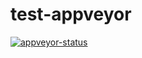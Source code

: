# test-appveyor

[![appveyor-status](https://ci.appveyor.com/api/projects/status/github/bloodyprog/test-appveyor?branch=master&svg=true)](https://ci.appveyor.com/project/bloodyprog/test-appveyor/branch/master)

